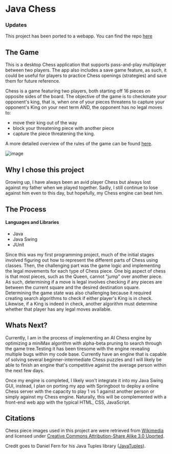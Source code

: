 # Java Chess 
### Updates
This project has been ported to a webapp. You can find the repo [here](https://github.com/BryanJ1ang/chess-spring)

## The Game
This is a desktop Chess application that supports pass-and-play multiplayer between two players. The app also includes a save game feature, as such, it could be useful for players to practice Chess openings (strategies)
and save them for future reference.

Chess is a game featuring two players, both starting off 16 pieces on opposite sides of the board. The objective of the game is to checkmate your opponent's king, that is, when one of your pieces threatens to capture your opponent's
King on your next term AND, the opponent has no legal moves to:

* move their king out of the way
* block your threatening piece with another piece 
* capture the piece threatening the king.
  
A more detailed overview of the rules of the game can be found [here](https://www.chess.com/learn-how-to-play-chess).

![image](https://github.com/BryanJ1ang/Java-Chess/assets/134325602/e7c7e1ff-d127-477f-9a29-9d25fb792fb3)

## Why I chose this project 
Growing up, I have always been an avid player Chess but always lost against my father when we played together. Sadly, I still continue to lose against him even to this day, but hopefully, my Chess engine can beat him. 

## The Process
#### Languages and Libraries
* Java
* Java Swing 
* JUnit 

Since this was my first programming project, much of the initial stages involved figuring out how to represent the different parts of Chess using classes. Then, the challenging part was the game logic 
and implementing the legal movements for each type of Chess piece. One big aspect of chess is that most pieces, such as the Queen, cannot "jump" over another piece. As such, determining if a move is legal 
involves checking if any pieces are between the current square and the desired destination square. Determining the game state was also challenging because it required creating search algorithms to check 
if either player's King is in check. Likewise, if a King is indeed in check, another algorithm must determine whether that player has any legal moves available. 


## Whats Next?
Currently, I am in the process of implementing an AI Chess engine by optimizing a miniMax algorithm with alpha-beta pruning to search through the game tree.Testing it has been tiresome with the engine revealing multiple bugs within my code base. Currently have an engine that is capable of solving several beginner-intermediate Chess puzzles and  I will likely be able to finish an engine that's  competitive against the average person within the next few days. 

Once my engine is completed, I likely won't integrate it into my Java Swing GUI, instead, I plan on porting my app with Springboot to deploy a online Chess server with the capacity to play 1 vs 1 against another person 
or simply against my Chess engine. Naturally, this will be complemented with a front-end web app with the typical HTML, CSS, JavaScript.


## Citations
Chess piece images used in this project are were retrieved from [Wikimedia](https://commons.wikimedia.org/wiki/Category:PNG_chess_pieces/Standard_transparent) and licensed under [Creative Commons Attribution-Share Alike 3.0 Uported](https://creativecommons.org/licenses/by-sa/3.0/deed.en).

Credit goes to Daniel Fern for his Java Tuples library ([JavaTuples](https://www.javatuples.org/index.html)).



